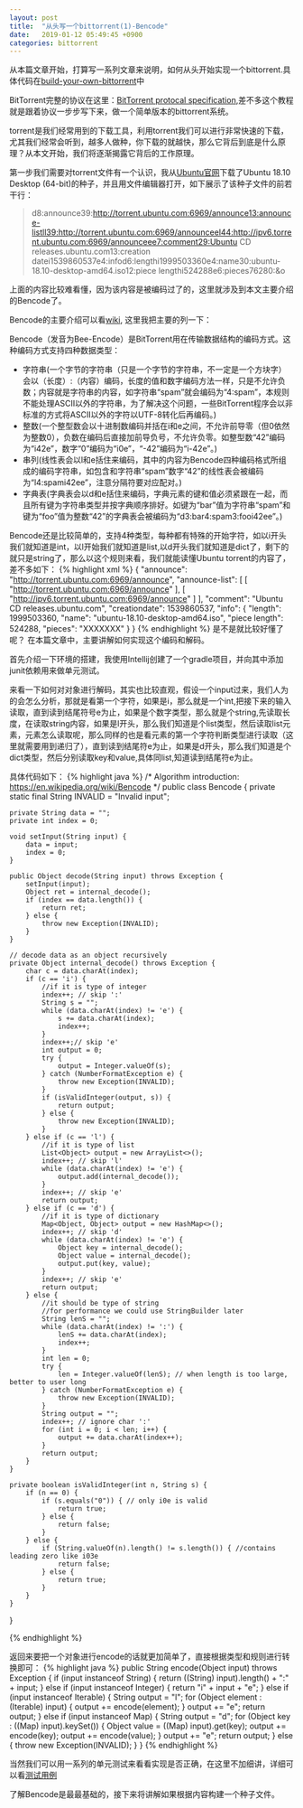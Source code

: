 ```yaml
---
layout: post
title:  "从头写一个bittorrent(1)-Bencode"
date:   2019-01-12 05:49:45 +0900
categories: bittorrent
---
```

从本篇文章开始，打算写一系列文章来说明，如何从头开始实现一个bittorrent.具体代码在[build-your-own-bittorrent](https://github.com/yuquan-wang/build-your-own-bittorrent)中

BitTorrent完整的协议在这里：[BitTorrent protocal specification](https://wiki.theory.org/index.php/BitTorrentSpecification),差不多这个教程就是跟着协议一步步写下来，做一个简单版本的bittorrent系统。

torrent是我们经常用到的下载工具，利用torrent我们可以进行非常快速的下载，尤其我们经常会听到，越多人做种，你下载的就越快，那么它背后到底是什么原理？从本文开始，我们将逐渐揭露它背后的工作原理。

第一步我们需要对torrent文件有一个认识，我从[Ubuntu官网](https://www.ubuntu.com/download/alternative-downloads)下载了Ubuntu 18.10 Desktop (64-bit)的种子，并且用文件编辑器打开，如下展示了该种子文件的前若干行：
> d8:announce39:http://torrent.ubuntu.com:6969/announce13:announce-listll39:http://torrent.ubuntu.com:6969/announceel44:http://ipv6.torrent.ubuntu.com:6969/announceee7:comment29:Ubuntu CD releases.ubuntu.com13:creation datei1539860537e4:infod6:lengthi1999503360e4:name30:ubuntu-18.10-desktop-amd64.iso12:piece lengthi524288e6:pieces76280:&o

上面的内容比较难看懂，因为该内容是被编码过了的，这里就涉及到本文主要介绍的Bencode了。

Bencode的主要介绍可以看[wiki](https://zh.wikipedia.org/wiki/Bencode), 这里我把主要的列一下：
>
Bencode（发音为Bee-Encode）是BitTorrent用在传输数据结构的编码方式。这种编码方式支持四种数据类型：
- 字符串(一个字节的字符串（只是一个字节的字符串，不一定是一个方块字）会以（长度）:（内容）编码，长度的值和数字编码方法一样，只是不允许负数；内容就是字符串的内容，如字符串“spam”就会编码为“4:spam”，本规则不能处理ASCII以外的字符串，为了解决这个问题，一些BitTorrent程序会以非标准的方式将ASCII以外的字符以UTF-8转化后再编码。)
- 整数(一个整型数会以十进制数编码并括在i和e之间，不允许前导零（但0依然为整数0），负数在编码后直接加前导负号，不允许负零。如整型数“42”编码为“i42e”，数字“0”编码为“i0e”，“-42”编码为“i-42e”。)
- 串列(线性表会以l和e括住来编码，其中的内容为Bencode四种编码格式所组成的编码字符串，如包含和字符串“spam”数字“42”的线性表会被编码为“l4:spami42ee”，注意分隔符要对应配对。)
- 字典表(字典表会以d和e括住来编码，字典元素的键和值必须紧跟在一起，而且所有键为字符串类型并按字典顺序排好。如键为“bar”值为字符串“spam”和键为“foo”值为整数“42”的字典表会被编码为“d3:bar4:spam3:fooi42ee”。)

Bencode还是比较简单的，支持4种类型，每种都有特殊的开始字符，如以i开头我们就知道是int，以l开始我们就知道是list,以d开头我们就知道是dict了，剩下的就只是string了，那么以这个规则来看，我们就能读懂Ubuntu torrent的内容了，差不多如下：
{% highlight xml %}
{
  "announce": "http://torrent.ubuntu.com:6969/announce",
  "announce-list": [
    [
      "http://torrent.ubuntu.com:6969/announce"
    ],
    [
      "http://ipv6.torrent.ubuntu.com:6969/announce"
    ]
  ],
  "comment": "Ubuntu CD releases.ubuntu.com",
  "creationdate": 1539860537,
  "info": {
    "length": 1999503360,
    "name": "ubuntu-18.10-desktop-amd64.iso",
    "piece length": 524288,
    "pieces": "XXXXXXX"
  }
}
{% endhighlight %}
是不是就比较好懂了呢？ 在本篇文章中，主要讲解如何实现这个编码和解码。

首先介绍一下环境的搭建，我使用Intellij创建了一个gradle项目，并向其中添加junit依赖用来做单元测试。

来看一下如何对对象进行解码，其实也比较直观，假设一个input过来，我们人为的会怎么分析，那就是看第一个字符，如果是i，那么就是一个int,把接下来的输入读取，直到读到结尾符号e为止，如果是个数字类型，那么就是个string,先读取长度，在读取string内容，如果是l开头，那么我们知道是个list类型，然后读取list元素，元素怎么读取呢，那么同样的也是看元素的第一个字符判断类型进行读取（这里就需要用到递归了），直到读到结尾符e为止，如果是d开头，那么我们知道是个dict类型，然后分别读取key和value,具体同list,知道读到结尾符e为止。

具体代码如下：
{% highlight java %}
/*
    Algorithm introduction: https://en.wikipedia.org/wiki/Bencode
 */
public class Bencode {
    private static final String INVALID = "Invalid input";

    private String data = "";
    private int index = 0;

    void setInput(String input) {
        data = input;
        index = 0;
    }

    public Object decode(String input) throws Exception {
        setInput(input);
        Object ret = internal_decode();
        if (index == data.length()) {
            return ret;
        } else {
            throw new Exception(INVALID);
        }
    }

    // decode data as an object recursively
    private Object internal_decode() throws Exception {
        char c = data.charAt(index);
        if (c == 'i') {
            //if it is type of integer
            index++; // skip ':'
            String s = "";
            while (data.charAt(index) != 'e') {
                s += data.charAt(index);
                index++;
            }
            index++;// skip 'e'
            int output = 0;
            try {
                output = Integer.valueOf(s);
            } catch (NumberFormatException e) {
                throw new Exception(INVALID);
            }
            if (isValidInteger(output, s)) {
                return output;
            } else {
                throw new Exception(INVALID);
            }
        } else if (c == 'l') {
            //if it is type of list
            List<Object> output = new ArrayList<>();
            index++; // skip 'l'
            while (data.charAt(index) != 'e') {
                output.add(internal_decode());
            }
            index++; // skip 'e'
            return output;
        } else if (c == 'd') {
            //if it is type of dictionary
            Map<Object, Object> output = new HashMap<>();
            index++; // skip 'd'
            while (data.charAt(index) != 'e') {
                Object key = internal_decode();
                Object value = internal_decode();
                output.put(key, value);
            }
            index++; // skip 'e'
            return output;
        } else {
            //it should be type of string
            //for performance we could use StringBuilder later
            String lenS = "";
            while (data.charAt(index) != ':') {
                lenS += data.charAt(index);
                index++;
            }
            int len = 0;
            try {
                len = Integer.valueOf(lenS); // when length is too large, better to user long
            } catch (NumberFormatException e) {
                throw new Exception(INVALID);
            }
            String output = "";
            index++; // ignore char ':'
            for (int i = 0; i < len; i++) {
                output += data.charAt(index++);
            }
            return output;
        }
    }

    private boolean isValidInteger(int n, String s) {
        if (n == 0) {
            if (s.equals("0")) { // only i0e is valid
                return true;
            } else {
                return false;
            }
        } else {
            if (String.valueOf(n).length() != s.length()) { //contains leading zero like i03e
                return false;
            } else {
                return true;
            }
        }
    }
}


{% endhighlight %}

返回来要把一个对象进行encode的话就更加简单了，直接根据类型和规则进行转换即可：
{% highlight java %}
public String encode(Object input) throws Exception {
        if (input instanceof String) {
            return ((String) input).length() + ":" + input;
        } else if (input instanceof Integer) {
            return "i" + input + "e";
        } else if (input instanceof Iterable) {
            String output = "l";
            for (Object element : (Iterable) input) {
                output += encode(element);
            }
            output += "e";
            return output;
        } else if (input instanceof Map) {
            String output = "d";
            for (Object key : ((Map) input).keySet()) {
                Object value = ((Map) input).get(key);
                output += encode(key);
                output += encode(value);
            }
            output += "e";
            return output;
        } else {
            throw new Exception(INVALID);
        }
    }
{% endhighlight %}

当然我们可以用一系列的单元测试来看看实现是否正确，在这里不加细讲，详细可以看[测试用例](https://github.com/yuquan-wang/build-your-own-bittorrent/blob/master/src/test/java/BEncoderTest.java)

了解Bencode是最最基础的，接下来将讲解如果根据内容构建一个种子文件。
